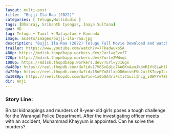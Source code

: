 ```yaml
---
layout: multi-post
title:  "Bujji Ila Raa (2022)"
categories: [ Telugu,MultiAudio ]
tags: [Dhanraj, Srikanth Iyengar, Inaya Sultana]
qua: HD
lag: Telugu + Tamil + Malayalam + Kannada
image: assets/images/bujji-ila-raa.jpg
description: "Bujji Ila Raa (2022) Telugu Full Movie Download and watch online 720p low file size 500 mb."
trailer: https://www.youtube.com/watch?v=7FkadwuxoSA
480p: https://mdisk.thopdbapp.workers.dev/?url=qEvxf7
720p: https://mdisk.thopdbapp.workers.dev/?url=2WWvqL
1080p: https://mdisk.thopdbapp.workers.dev/?url=yJ1Ggs
dw480p: https://reel.thopdb.com/dw?id=17V6SxGdic7AnGKnAaoJkbnR1Vt8Lwhtk
dw720p: https://reel.thopdb.com/dw?id=1RnPZn8flxpOD6mivhFSu2uifKTqvpILq
dw1080p: https://reel.thopdb.com/dw?id=1a0bGA4riFitiC1uziIncg_iOWFYv7BBU
dir: Anji
---
```


### Story Line:
Brutal kidnappings and murders of 8-year-old girls poses a tough challenge for the Warangal Police Department. After the investigating officer meets with an accident, Muhammad Khayyum is appointed. Can he solve the murders?







